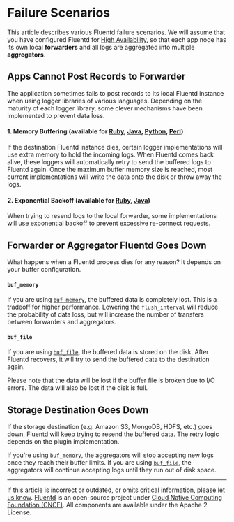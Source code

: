 # Failure Scenarios

This article describes various Fluentd failure scenarios. We will assume
that you have configured Fluentd for [High Availability](/deployment/high-availability.md), so that each app node has its own local
**forwarders** and all logs are aggregated into multiple **aggregators**.


## Apps Cannot Post Records to Forwarder

The application sometimes fails to post records to its local Fluentd instance
when using logger libraries of various languages. Depending on the maturity of
each logger library, some clever mechanisms have been implemented to prevent
data loss.

#### 1. Memory Buffering (available for [Ruby](/language/ruby.md), [Java](/language/java.md), [Python](/language/python.md), [Perl](/language/perl.md))

If the destination Fluentd instance dies, certain logger implementations
will use extra memory to hold the incoming logs. When Fluentd comes back alive,
these loggers will automatically retry to send the buffered logs to Fluentd
again. Once the maximum buffer memory size is reached, most current
implementations will write the data onto the disk or throw away the
logs.

#### 2. Exponential Backoff (available for [Ruby](/language/ruby.md), [Java](/language/java.md))

When trying to resend logs to the local forwarder, some implementations
will use exponential backoff to prevent excessive re-connect requests.


## Forwarder or Aggregator Fluentd Goes Down

What happens when a Fluentd process dies for any reason? It depends on your
buffer configuration.

#### `buf_memory`

If you are using [`buf_memory`](/plugins/buffer/memory.md), the buffered data is
completely lost. This is a tradeoff for higher performance. Lowering the
`flush_interval` will reduce the probability of data loss, but will
increase the number of transfers between forwarders and aggregators.

#### `buf_file`

If you are using [`buf_file`](/plugins/buffer/file.md), the buffered data is
stored on the disk. After Fluentd recovers, it will try to send the buffered
data to the destination again.

Please note that the data will be lost if the buffer file is broken due
to I/O errors. The data will also be lost if the disk is full.


## Storage Destination Goes Down

If the storage destination (e.g. Amazon S3, MongoDB, HDFS, etc.) goes
down, Fluentd will keep trying to resend the buffered data. The retry
logic depends on the plugin implementation.

If you're using [`buf_memory`](/plugins/buffer/memory.md), the aggregators will
stop accepting new logs once they reach their buffer limits. If you are using
[`buf_file`](/plugins/buffer/file.md), the aggregators will continue accepting
logs until they run out of disk space.


------------------------------------------------------------------------

If this article is incorrect or outdated, or omits critical information, please [let us know](https://github.com/fluent/fluentd-docs-gitbook/issues?state=open).
[Fluentd](http://www.fluentd.org/) is an open-source project under [Cloud Native Computing Foundation (CNCF)](https://cncf.io/). All components are available under the Apache 2 License.
